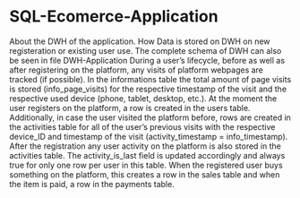 # SQL-Ecomerce-Application
About the DWH of the application.
How Data is stored on DWH on new registeration or existing user use. 
The complete schema of DWH can also be seen in file DWH-Application
During a user’s lifecycle, before as well as after registering on the platform, any visits of platform webpages are tracked (if possible).
In the informations table the total amount of page visits is stored (info_page_visits) for the respective timestamp of the visit and the respective used device (phone, tablet, desktop, etc.).
At the moment the user registers on the platform, a row is created in the users table. Additionally, in case the user visited the platform before, rows are created in the activities table for all of the user’s previous visits with the respective device_ID and timestamp of the visit (activity_timestamp = info_timestamp). After the registration any user activity on the platform is also stored in the activities table. The activity_is_last field is updated accordingly and always true for only one row per user in this table.
When the registered user buys something on the platform, this creates a row in the sales table and when the item is paid, a row in the payments table.
